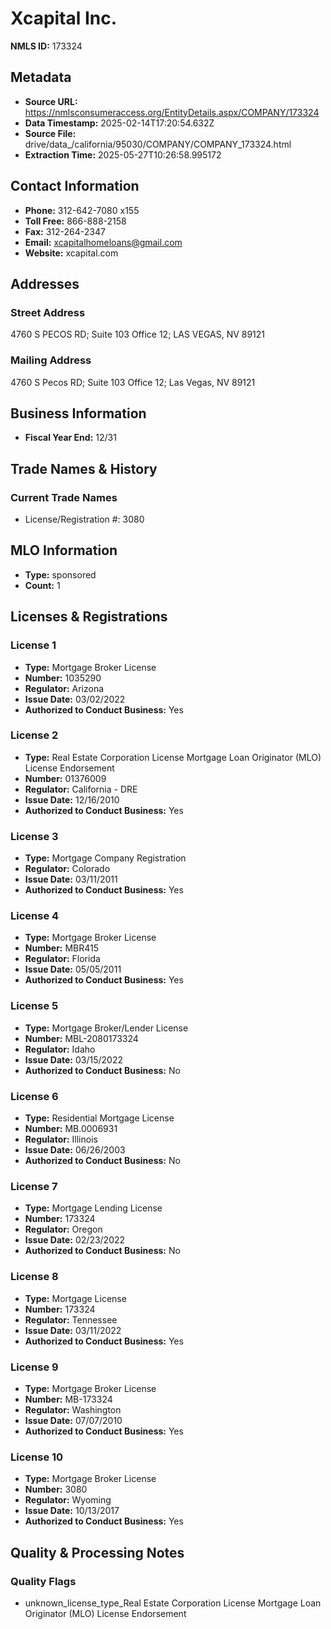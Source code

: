 # Xcapital Inc.

**NMLS ID:** 173324

## Metadata
- **Source URL:** https://nmlsconsumeraccess.org/EntityDetails.aspx/COMPANY/173324
- **Data Timestamp:** 2025-02-14T17:20:54.632Z
- **Source File:** drive/data_/california/95030/COMPANY/COMPANY_173324.html
- **Extraction Time:** 2025-05-27T10:26:58.995172

## Contact Information
- **Phone:** 312-642-7080 x155
- **Toll Free:** 866-888-2158
- **Fax:** 312-264-2347
- **Email:** xcapitalhomeloans@gmail.com
- **Website:** xcapital.com

## Addresses
### Street Address
4760 S PECOS RD; Suite 103 Office 12; LAS VEGAS, NV 89121

### Mailing Address
4760 S Pecos RD; Suite 103 Office 12; Las Vegas, NV 89121

## Business Information
- **Fiscal Year End:** 12/31

## Trade Names & History
### Current Trade Names
- License/Registration #: 3080

## MLO Information
- **Type:** sponsored
- **Count:** 1

## Licenses & Registrations

### License 1
- **Type:** Mortgage Broker License
- **Number:** 1035290
- **Regulator:** Arizona
- **Issue Date:** 03/02/2022
- **Authorized to Conduct Business:** Yes

### License 2
- **Type:** Real Estate Corporation License Mortgage Loan Originator (MLO) License Endorsement
- **Number:** 01376009
- **Regulator:** California - DRE
- **Issue Date:** 12/16/2010
- **Authorized to Conduct Business:** Yes

### License 3
- **Type:** Mortgage Company Registration
- **Regulator:** Colorado
- **Issue Date:** 03/11/2011
- **Authorized to Conduct Business:** Yes

### License 4
- **Type:** Mortgage Broker License
- **Number:** MBR415
- **Regulator:** Florida
- **Issue Date:** 05/05/2011
- **Authorized to Conduct Business:** Yes

### License 5
- **Type:** Mortgage Broker/Lender License
- **Number:** MBL-2080173324
- **Regulator:** Idaho
- **Issue Date:** 03/15/2022
- **Authorized to Conduct Business:** No

### License 6
- **Type:** Residential Mortgage License
- **Number:** MB.0006931
- **Regulator:** Illinois
- **Issue Date:** 06/26/2003
- **Authorized to Conduct Business:** No

### License 7
- **Type:** Mortgage Lending License
- **Number:** 173324
- **Regulator:** Oregon
- **Issue Date:** 02/23/2022
- **Authorized to Conduct Business:** No

### License 8
- **Type:** Mortgage License
- **Number:** 173324
- **Regulator:** Tennessee
- **Issue Date:** 03/11/2022
- **Authorized to Conduct Business:** Yes

### License 9
- **Type:** Mortgage Broker License
- **Number:** MB-173324
- **Regulator:** Washington
- **Issue Date:** 07/07/2010
- **Authorized to Conduct Business:** Yes

### License 10
- **Type:** Mortgage Broker License
- **Number:** 3080
- **Regulator:** Wyoming
- **Issue Date:** 10/13/2017
- **Authorized to Conduct Business:** Yes

## Quality & Processing Notes
### Quality Flags
- unknown_license_type_Real Estate Corporation License Mortgage Loan Originator (MLO) License Endorsement
